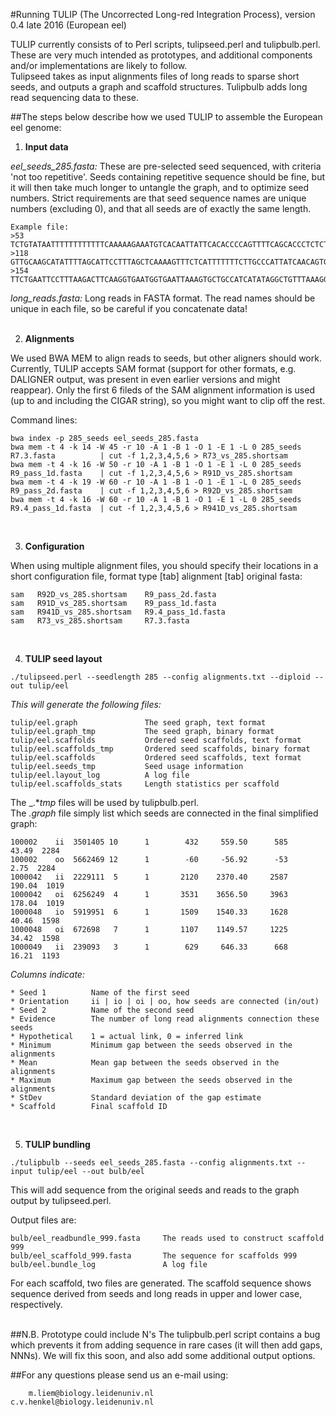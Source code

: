 #Running TULIP (The Uncorrected Long-red Integration Process), version 0.4 late 2016 (European eel)

TULIP currently consists of to Perl scripts, tulipseed.perl and tulipbulb.perl. These are very much intended as prototypes, and additional components and/or implementations are likely to follow. <br>
Tulipseed takes as input alignments files of long reads to sparse short seeds, and outputs a graph and scaffold structures. Tulipbulb adds long read sequencing data to these.<br>

##The steps below describe how we used TULIP to assemble the European eel genome:<br>


1. **Input data**


  _eel_seeds_285.fasta:_
  These are pre-selected seed sequenced, with criteria 'not too repetitive'. Seeds containing repetitive sequence should be fine, but it will then take much longer to untangle the graph, and to optimize seed numbers. Strict requirements are that seed sequence names are unique numbers (excluding 0), and that all seeds are of exactly the same length.<br>
  ```
Example file:
>53
TCTGTATAATTTTTTTTTTTTCAAAAAGAAATGTCACAATTATTCACACCCCAGTTTTCAGCACCCTCTCTTAACAAGGACATTCTTCTGTAATATTTTATGAGATAGATGGACACATCCTTGTCCATTCTTGCATACACCATCTTTCTAAATTTTCTACTGAAAATGTCCTCCTCAGTTCAAACCAGAAAATTTGGTTACATTCTGGAAACTTGAATATTGATCCAGAGACAAAAACAGCAAAACAGTAATTTTGTGGTAAATTAATCATTTATTGGTTGAGTT  
>118
GTTGCAAGCATATTTTAGCATTCCTTTAGCTCAAAAGTTTCTCATTTTTTTCTTGCCCATTATCAACAGTGACAAATTCTTCTGATATACATCTTTCTGATGTTTGTGGTTCCACATTGGCCTTCTCCTGCATTGTGGTATTTCTACTTTGTTTAGTTAATCAGCTGTTGAAATTAGCCTTTAGTCCCACAGGGAATTACAGGAATTGTGGTATACACTGTTATAAGCAATATACATTTTATTTTATGATACCTGCTAAAGAAGGTAATATGTCAGATGTTATAG  
>154
TTCTGAATTCCTTTAAGACTTCAAGGTGAATGGTGAATTAAAGTGCTGCCATCATATAGGCTGTTTAAAGGCAGTTTTAAATGATTTTATATATATTTTATATGATTACAGACAATGTGATTCATGAAGAAAATGTGGGCAGTCCTTTTCCCTGTAGCAAGGTCAGTAAAATAATAGTGACAGAATAATGTGCTTGACGTCTCTAATTTTACAATCTCATATACCACTGTATGCCTATGTGAGTCAAATATGATATAAAATTGAACATTATTATGTTTGTAATGG  
  ```
  _long_reads.fasta:_
  Long reads in FASTA format. The read names should be unique in each file, so be careful if you concatenate data!<br><br>


2. **Alignments**


  We used BWA MEM to align reads to seeds, but other aligners should work. Currently, TULIP accepts SAM format (support for other formats, e.g. DALIGNER output, was present in even earlier versions and might reappear). Only the first 6 fileds of the SAM alignment information is used (up to and including the CIGAR string), so you might want to clip off the rest.

  Command lines:
  ```
  bwa index -p 285_seeds eel_seeds_285.fasta
  bwa mem -t 4 -k 14 -W 45 -r 10 -A 1 -B 1 -O 1 -E 1 -L 0 285_seeds R7.3.fasta			| cut -f 1,2,3,4,5,6 > R73_vs_285.shortsam  
  bwa mem -t 4 -k 16 -W 50 -r 10 -A 1 -B 1 -O 1 -E 1 -L 0 285_seeds R9_pass_1d.fasta	| cut -f 1,2,3,4,5,6 > R91D_vs_285.shortsam  
  bwa mem -t 4 -k 19 -W 60 -r 10 -A 1 -B 1 -O 1 -E 1 -L 0 285_seeds R9_pass_2d.fasta	| cut -f 1,2,3,4,5,6 > R92D_vs_285.shortsam  
  bwa mem -t 4 -k 16 -W 60 -r 10 -A 1 -B 1 -O 1 -E 1 -L 0 285_seeds R9.4_pass_1d.fasta	| cut -f 1,2,3,4,5,6 > R941D_vs_285.shortsam  
  ```
<br>


3. **Configuration**


  When using multiple alignment files, you should specify their locations in a short configuration file, format type [tab] alignment [tab] original fasta:
  ```
  sam	R92D_vs_285.shortsam	R9_pass_2d.fasta
  sam	R91D_vs_285.shortsam	R9_pass_1d.fasta
  sam	R941D_vs_285.shortsam	R9.4_pass_1d.fasta
  sam	R73_vs_285.shortsam		R7.3.fasta
  ```
<br>

4. **TULIP seed layout**

  ```
  ./tulipseed.perl --seedlength 285 --config alignments.txt --diploid --out tulip/eel
  ```
  
  _This will generate the following files:_<br>
  ```
  tulip/eel.graph				The seed graph, text format
  tulip/eel.graph_tmp			The seed graph, binary format
  tulip/eel.scaffolds			Ordered seed scaffolds, text format
  tulip/eel.scaffolds_tmp		Ordered seed scaffolds, binary format
  tulip/eel.scaffolds			Ordered seed scaffolds, text format
  tulip/eel.seeds_tmp			Seed usage information
  tulip/eel.layout_log			A log file
  tulip/eel.scaffolds_stats		Length statistics per scaffold
  ```
  The _.*_tmp_ files will be used by tulipbulb.perl.<br>
  The _.graph_ file simply list which seeds are connected in the final simplified graph:<br>
  
  ```
  100002	ii	3501405	10		1		 432	 559.50		 585	 43.49	2284
  100002	oo	5662469	12		1		 -60	 -56.92		 -53	  2.75	2284
  1000042	ii	2229111	 5		1		2120	2370.40		2587	190.04	1019
  1000042	oi	6256249	 4		1		3531	3656.50		3963	178.04	1019
  1000048	io	5919951	 6		1		1509	1540.33		1628	 40.46	1598
  1000048	oi	672698	 7		1		1107	1149.57		1225	 34.42	1598
  1000049	ii	239093	 3		1		 629	 646.33		 668	 16.21	1193
  ```
  
  
  _Columns indicate:_<br>
  ```
  * Seed 1			Name of the first seed
  * Orientation		ii | io | oi | oo, how seeds are connected (in/out)
  * Seed 2			Name of the second seed
  * Evidence		The number of long read alignments connection these seeds
  * Hypothetical	1 = actual link, 0 = inferred link
  * Minimum			Minimum gap between the seeds observed in the alignments
  * Mean			Mean gap between the seeds observed in the alignments
  * Maximum			Maximum gap between the seeds observed in the alignments
  * StDev			Standard deviation of the gap estimate
  * Scaffold		Final scaffold ID
  ```
<br>  

5. **TULIP bundling**
  ```
  ./tulipbulb --seeds eel_seeds_285.fasta --config alignments.txt --input tulip/eel --out bulb/eel
  ```

  This will add sequence from the original seeds and reads to the graph output by tulipseed.perl.

  Output files are:
  ```
  bulb/eel_readbundle_999.fasta		The reads used to construct scaffold 999
  bulb/eel_scaffold_999.fasta		The sequence for scaffolds 999
  bulb/eel.bundle_log				A log file
  ```
  
  For each scaffold, two files are generated. The scaffold sequence shows sequence derived from seeds and long reads in upper and lower case, respectively.<br><br>

##N.B. Prototype could include N's
The tulipbulb.perl script contains a bug which prevents it from adding sequence in rare cases (it will then add gaps, NNNs). We will fix this soon, and also add some additional output options.<br>

##For any questions please send us an e-mail using:
```
    m.liem@biology.leidenuniv.nl
c.v.henkel@biology.leidenuniv.nl
```
